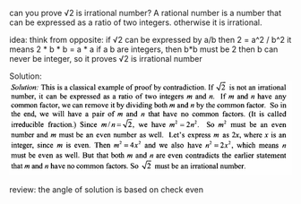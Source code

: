 can you prove √2 is irrational number? A rational number is a number that can be expressed as a ratio of two integers.
otherwise it is irrational.

idea:
think from opposite: if √2 can be expressed by a/b
then 
2 = a^2 / b^2
it means 2 * b * b = a * a
if a b are integers, then b*b must be 2 then b can never be integer, so it proves √2 is irrational number

Solution:
![alt text](irrational_number_1.PNG "Solution p1")


review: 
the angle of solution is based on check even
